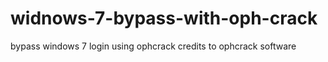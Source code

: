 # widnows-7-bypass-with-oph-crack
bypass windows 7 login using ophcrack
credits to ophcrack software
 
 
 
 
 

